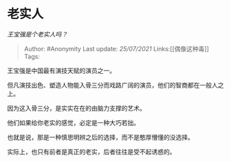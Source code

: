 # 老实人
*王宝强是个老实人吗？*

> Author: #Anonymity
> Last update: *25/07/2021* 
> Links:[[偶像这种毒]] 
> Tags: 


王宝强是中国最有演技天赋的演员之一。


但凡演技出色、塑造人物能入骨三分而戏路广阔的演员，他们的智商都在一般人之上。

  

因为这入骨三分，是实实在在的由脑力支撑的艺术。

  

他们如果给你老实的感觉，必定是一种大巧若拙。

  

也就是说，那是一种慎思明辨之后的选择，而不是憨厚懵懂的没选择。

  

实际上，也只有前者是真正的老实，后者往往是受不起诱惑的。